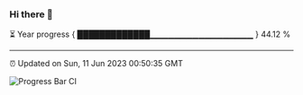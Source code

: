 ### Hi there 👋

⏳ Year progress { █████████████▁▁▁▁▁▁▁▁▁▁▁▁▁▁▁▁▁ } 44.12 %

---

⏰ Updated on Sun, 11 Jun 2023 00:50:35 GMT

![Progress Bar CI](https://github.com/Shyam-Makwana/GitHub-Actions-Demo/workflows/Progress%20Bar%20CI/badge.svg)

